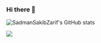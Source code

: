 ### Hi there 👋

<!--
**SadmanSakibZarif/SadmanSakibZarif** is a ✨ _special_ ✨ repository because its `README.md` (this file) appears on your GitHub profile.

Here are some ideas to get you started:

-🔭 I’m currently working on Web Development
- 🌱 I’m currently learning python(advanced)
- 👯 I’m looking to collaborate on ...
- 🤔 I’m looking for help with ...
- 💬 Ask me about ...
- 📫 How to reach me: ...
- 😄 Pronouns: ...
- ⚡ Fun fact: ...
-->
![SadmanSakibZarif's GitHub stats](https://github-readme-stats.vercel.app/api?username=SadmanSakibZarif&show_icons=true&theme=dracula)

<img align="center" src="https://github-readme-stats.vercel.app/api/top-langs/?username=zktanvir&layout=compact&theme=dracula">
